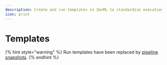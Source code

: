 ```yaml
---
description: Create and run templates in ZenML to standardize execution.
icon: print
---
```


# Templates

{% hint style="warning" %}
Run templates have been replaced by [pipeline snapshots](../snapshots/snapshots.md).
{% endhint %}
